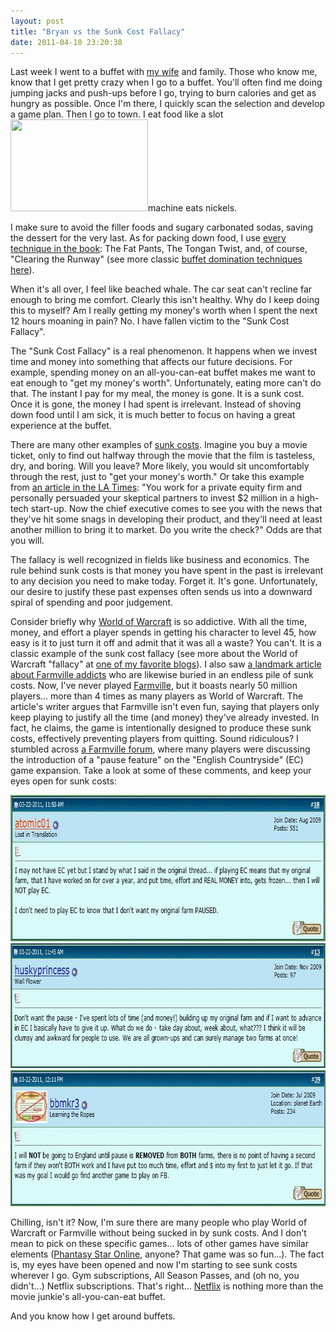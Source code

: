 ```yaml
---
layout: post
title: "Bryan vs the Sunk Cost Fallacy"
date: 2011-04-10 23:20:38
---
```


Last week I went to a buffet with <a href="http://hollybunchkins.blogspot.com" target="_blank" title="Holly Braun">my wife</a> and family. Those who know me, know that I get pretty crazy when I go to a buffet. You'll often find me doing jumping jacks and push-ups before I go, trying to burn calories and get as hungry as possible. Once I'm there, I quickly scan the selection and develop a game plan. Then I go to town. I eat food like a slot <a href="http://www.punny.org/money/eat-your-moneys-worth-at-any-all-you-can-eat-buffet/" target="_blank" title="Buffet Domination Techniques"><img alt="" class="alignright" height="147" src="http://dailyhighfive.com/wp-content/uploads/2011/03/Buffet.jpg" title="Buffet" width="220" /></a>machine eats nickels.

I make sure to avoid the filler foods and sugary carbonated sodas, saving the dessert for the very last. As for packing down food, I use <a href="http://www.punny.org/money/eat-your-moneys-worth-at-any-all-you-can-eat-buffet/" target="_blank" title="Buffet Domination Techniques">every technique in the book</a>: The Fat Pants, The Tongan Twist, and, of course, "Clearing the Runway" (see more classic <a href="http://www.punny.org/money/eat-your-moneys-worth-at-any-all-you-can-eat-buffet/" target="_blank" title="Buffet Domination Techniques">buffet domination techniques here</a>).

When it's all over, I feel like beached whale. The car seat can't recline far enough to bring me comfort. Clearly this isn't healthy. Why do I keep doing this to myself? Am I really getting my money's worth when I spent the next 12 hours moaning in pain? No. I have fallen victim to the "Sunk Cost Fallacy".

The "Sunk Cost Fallacy" is a real phenomenon. It happens when we invest time and money into something that affects our future decisions. For example, spending money on an all-you-can-eat buffet makes me want to eat enough to "get my money's worth". Unfortunately, eating more can't do that. The instant I pay for my meal, the money is gone. It is a sunk cost. Once it is gone, the money I had spent is irrelevant. Instead of shoving down food until I am sick, it is much better to focus on having a great experience at the buffet.

There are many other examples of <a href="http://en.wikipedia.org/wiki/Sunk_costs" target="_blank" title="Sunk Costs">sunk costs</a>. Imagine you buy a movie ticket, only to find out halfway through the movie that the film is tasteless, dry, and boring. Will you leave? More likely, you would sit uncomfortably through the rest, just to "get your money's worth." Or take this example from <a href="http://articles.latimes.com/2006/sep/17/opinion/oe-schwartz17" target="_blank" title="Sunk Cost Example">an article in the LA Times</a>: "You work for a private equity firm and personally persuaded your skeptical partners to invest $2 million in a high-tech start-up. Now the chief executive comes to see you with the news that they've hit some snags in developing their product, and they'll need at least another million to bring it to market. Do you write the check?" Odds are that you will.

The fallacy is well recognized in fields like business and economics. The rule behind sunk costs is that money you have spent in the past is irrelevant to any decision you need to make today. Forget it. It's gone. Unfortunately, our desire to justify these past expenses often sends us into a downward spiral of spending and poor judgement.

Consider briefly why <a href="http://en.wikipedia.org/wiki/World_of_Warcraft" target="_blank" title="World of Warcraft">World of Warcraft</a> is so addictive. With all the time, money, and effort a player spends in getting his character to level 45, how easy is it to just turn it off and admit that it was all a waste? You can't. It is a classic example of the sunk cost fallacy (see more about the World of Warcraft "fallacy" at <a href="http://www.getrichslowly.org/blog/2008/09/08/the-sunk-cost-fallacy-good-money-after-bad/" target="_blank" title="Sunk Cost Fallacy and World of Warcraft">one of my favorite blogs</a>). I also saw <a href="http://youarenotsosmart.com/2011/03/25/the-sunk-cost-fallacy/" target="_blank" title="Sunk Cost Fallacy and Farmville">a landmark article about Farmville addicts</a> who are likewise buried in an endless pile of sunk costs. Now, I've never played <a href="http://en.wikipedia.org/wiki/Farmville" target="_blank" title="Farmville">Farmville</a>, but it boasts nearly 50 million players... more than 4 times as many players as World of Warcraft. The article's writer argues that Farmville isn't even fun, saying that players only keep playing to justify all the time (and money) they've already invested. In fact, he claims, the game is intentionally designed to produce these sunk costs, effectively preventing players from quitting. Sound ridiculous? I stumbled across <a href="http://forums.zynga.com/showthread.php?t=964332" target="_blank" title="Farmville &quot;Pause&quot; Forum">a Farmville forum</a>, where many players were discussing the introduction of a "pause feature" on the "English Countryside" (EC) game expansion. Take a look at some of these comments, and keep your eyes open for sunk costs:

[<img alt="Farmville's Sunk Costs" class="aligncenter size-full wp-image-398" height="234" src="/assets/images/Farmville1.jpg" title="Farmville1" width="776" />][1][<img alt="Farmville's Sunk Costs" class="aligncenter size-full wp-image-399" height="200" src="/assets/images/farmville2.jpg" title="farmville2" width="774" />][2][<img alt="Farmville's Sunk Costs" class="aligncenter size-full wp-image-400" height="218" src="/assets/images/Farmville3.jpg" title="Farmville3" width="773" />][3]

 [1]: /assets/images/Farmville1.jpg
 [2]: /assets/images/farmville2.jpg
 [3]: /assets/images/Farmville3.jpg

Chilling, isn't it? Now, I'm sure there are many people who play World of Warcraft or Farmville without being sucked in by sunk costs. And I don't mean to pick on these specific games... lots of other games have similar elements (<a href="http://en.wikipedia.org/wiki/Phantasy_Star_Online" target="_blank" title="Phantasy Star Online">Phantasy Star Online</a>, anyone? That game was so fun...). The fact is, my eyes have been opened and now I'm starting to see sunk costs wherever I go. Gym subscriptions, All Season Passes, and (oh no, you didn't...) Netflix subscriptions. That's right... <a href="https://www.netflix.com/" target="_blank" title="Netflix">Netflix</a> is nothing more than the movie junkie's all-you-can-eat buffet.

And you know how I get around buffets.